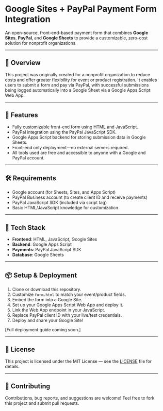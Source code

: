 # Google Sites + PayPal Payment Form Integration

An open-source, front-end-based payment form that combines **Google Sites**, **PayPal**, and **Google Sheets** to provide a customizable, zero-cost solution for nonprofit organizations.

---

## 🚀 Overview

This project was originally created for a nonprofit organization to reduce costs and offer greater flexibility for event or product registration. It enables users to submit a form and pay via PayPal, with successful submissions being logged automatically into a Google Sheet via a Google Apps Script Web App.

---

## 🔑 Features

- Fully customizable front-end form using HTML and JavaScript.
- PayPal integration using the PayPal JavaScript SDK.
- Google Apps Script backend for storing submission data in Google Sheets.
- Front-end only deployment—no external servers required.
- All tools used are free and accessible to anyone with a Google and PayPal account.

---

## 🛠 Requirements

- Google account (for Sheets, Sites, and Apps Script)
- PayPal Business account (to create client ID and receive payments)
- PayPal JavaScript SDK (included via script tag)
- Basic HTML/JavaScript knowledge for customization

---

## 🧰 Tech Stack

- **Frontend**: HTML, JavaScript, Google Sites
- **Backend**: Google Apps Script
- **Payments**: PayPal JavaScript SDK
- **Database**: Google Sheets

---

## 📦 Setup & Deployment

1. Clone or download this repository.
2. Customize `form.html` to match your event/product fields.
3. Embed the form into a Google Site.
4. Set up your Google Apps Script Web App and deploy it.
5. Link the Web App endpoint in your JavaScript.
6. Replace PayPal client ID with your live/test credentials.
7. Deploy and share your Google Site!

[Full deployment guide coming soon.]

---

## 📝 License

This project is licensed under the MIT License — see the [LICENSE](LICENSE) file for details.

---

## 🤝 Contributing

Contributions, bug reports, and suggestions are welcome! Feel free to fork this project and submit pull requests.
